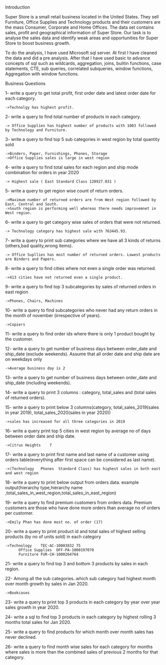 Introduction

Super Store is a small retail business located in the United States. 
They sell Furniture, Office Supplies and Technology products and their customers are the mass Consumer, Corporate and Home Offices.
The data set contains sales, profit and geographical information of Super Store.
Our task is to analyse the sales data and identify weak areas and opportunities for Super Store to boost business growth.

To do the analysis, I have used Microsoft sql server. At first I have cleaned the data and did a pre analysis. After that I have used basic to advance concepts of
sql such as wildcards, aggregation, joins, bulitin functions, case statements,
CTE, sub queries, correlated subqueries, window functions, Aggregation with window functions.

Business Questions

1- write a query to get total profit, first order date and latest order date for each category.

	->Technolgy has highest profit.

2- write a query to find total number of products in each category.

	-> Office Supplies has highest number of products with 1083 followed by Technology and Furniture.

3- write a query to find top 5 sub categories in west region by total quantity sold

	->Binders, Paper, Furnishings, Phones, Storage
	->Office Supplies sales is large in west region

4- write a query to find total sales for each region and ship mode combination for orders in year 2020

	-> Highest sale ( East Standard Class 120927.031 )

5- write a query to get region wise count of return orders.

	->Maximum number of returned orders are from West region followed by East, Central and South.
	->South region is performing well whereas there needs improvemnet in West region. 

6- write a query to get category wise sales of orders that were not returned.

	-> Technology category has highest sale with 763445.93.

7- write a query to print sub categories where we have all 3 kinds of returns (others,bad quality,wrong items).

	-> Office Supllies has most number of returned orders. Lowest products are Binders and Papers.

8- write a query to find cities where not even a single order was returned.

	->413 cities have not returned even a single product.

9- write a query to find top 3 subcategories by sales of returned orders in east region

	->Phones, Chairs, Machines

10- write a query to find subcategories who never had any return orders in the month of november (irrespective of years).

	->Copiers

11- write a query to find order ids where there is only 1 product bought by the customer.

12- write a query to get number of business days between order_date and ship_date (exclude weekends). Assume that all order date and ship date are on weekdays only

	->Average business day is 2

13- write a query to get number of business days between order_date and ship_date (including weekends).

14- write a query to print 3 columns : category, total_sales and (total sales of returned orders).

15- write a query to print below 3 columns(category, total_sales_2019(sales in year 2019), total_sales_2020(sales in year 2020))

	->sales has increased for all three categories in 2019

16- write a query print top 5 cities in west region by average no of days between order date and ship date.

	->Citrus Heights	7

17- write a query to print first name and last name of a customer using orders table(everything after first space can be considered as last name).

	->(Technology	Phones	Standard Class)	has highest sales in both east and west region

18- write a query to print below output from orders data. example output(hierarchy type,hierarchy name ,total_sales_in_west_region,total_sales_in_east_region)

19- write a query to find premium customers from orders data. Premium customers are those who have done more orders than average no of orders per customer.

	->Emily Phan has done most no. of order (17)

20- write a query to print product id and total sales of highest selling products (by no of units sold) in each category

	->Technology	TEC-AC-10003832	75
          Office Supplies  OFF-PA-1000197070
          Furniture	FUR-CH-1000264764

21- write a query to find top 3 and bottom 3 products by sales in each region.

22- Among all the sub categories..which sub category had highest month over month growth by sales in Jan 2020.

	->Bookcases

23- write a query to print top 3 products in each category by year over year sales growth in year 2020.

24- write a sql to find top 3 products in each category by highest rolling 3 months total sales for Jan 2020.

25- write a query to find products for which month over month sales has never declined.

26- write a query to find month wise sales for each category for months where sales is more than the combined sales of previous 2 months for that category.
